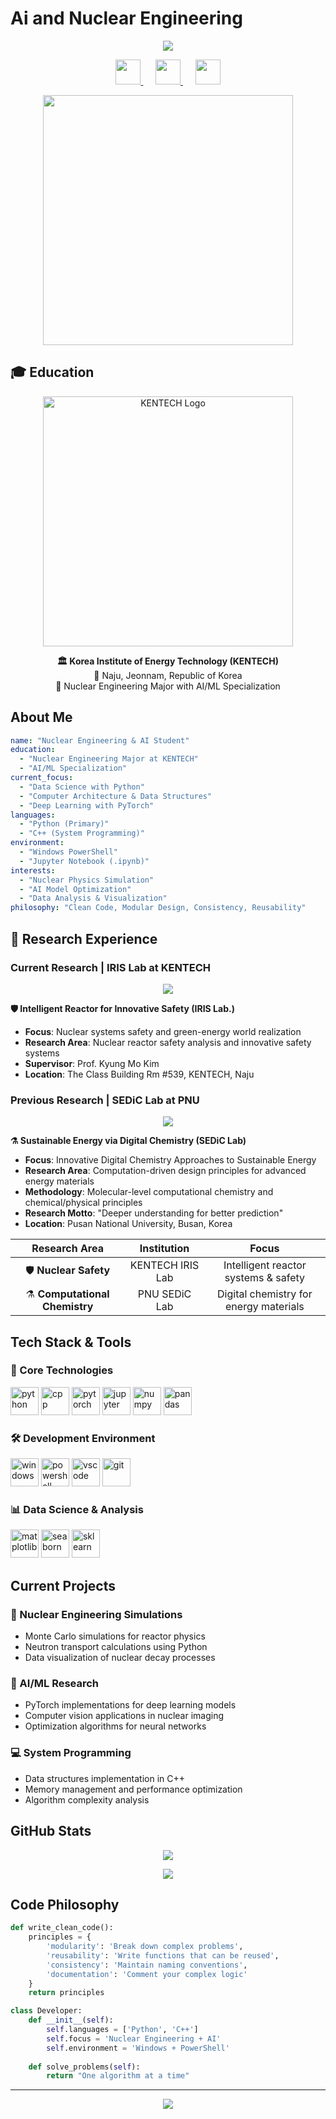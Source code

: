 # Ai and Nuclear Engineering 

<p align="center">
  <img src="https://capsule-render.vercel.app/api?text=Hello%20World!⚛️&animation=fadeIn&type=waving&color=gradient&height=100"/>
</p>

<p align="center">
  <a href="https://linkedin.com/in/yourprofile">
    <img height="40" src="https://cdn.jsdelivr.net/gh/devicons/devicon/icons/linkedin/linkedin-original.svg"/>
  </a>
  &nbsp;&nbsp;&nbsp;&nbsp;
  <a href="mailto:chanyoung3351@kentedch.ac.kr">
    <img height="40" src="https://img.icons8.com/fluency/48/000000/gmail-new.png"/>
  </a>
  &nbsp;&nbsp;&nbsp;&nbsp;
  <a href="https://github.com/chanyoung-ken">
    <img height="40" src="https://cdn.jsdelivr.net/gh/devicons/devicon/icons/github/github-original.svg"/>
  </a>
</p>

<p align="center">
  <img src="https://media.giphy.com/media/L1R1tvI9svkIWwpVYr/giphy.gif" width="400"/>
</p>

## 🎓 Education

<p align="center">
  <img src="https://picsum.photos/400/120?random=1" alt="KENTECH Logo" width="400"/>
</p>

<p align="center">
  <strong>🏛️ Korea Institute of Energy Technology (KENTECH)</strong><br/>
  📍 Naju, Jeonnam, Republic of Korea<br/>
  🎯 Nuclear Engineering Major with AI/ML Specialization
</p>

## About Me

```yaml
name: "Nuclear Engineering & AI Student"
education: 
  - "Nuclear Engineering Major at KENTECH"
  - "AI/ML Specialization"
current_focus:
  - "Data Science with Python"
  - "Computer Architecture & Data Structures"
  - "Deep Learning with PyTorch"
languages:
  - "Python (Primary)"
  - "C++ (System Programming)"
environment:
  - "Windows PowerShell"
  - "Jupyter Notebook (.ipynb)"
interests:
  - "Nuclear Physics Simulation"
  - "AI Model Optimization"
  - "Data Analysis & Visualization"
philosophy: "Clean Code, Modular Design, Consistency, Reusability"
```

## 🔬 Research Experience

### Current Research | IRIS Lab at KENTECH
<p align="center">
  <a href="https://sites.google.com/kentech.ac.kr/nis/">
    <img src="https://img.shields.io/badge/IRIS_Lab-Nuclear_Safety-blue?style=for-the-badge&logo=atom&logoColor=white"/>
  </a>
</p>

**🛡️ Intelligent Reactor for Innovative Safety (IRIS Lab.)**
- **Focus**: Nuclear systems safety and green-energy world realization
- **Research Area**: Nuclear reactor safety analysis and innovative safety systems
- **Supervisor**: Prof. Kyung Mo Kim
- **Location**: The Class Building Rm #539, KENTECH, Naju

### Previous Research | SEDiC Lab at PNU
<p align="center">
  <a href="https://sites.google.com/view/kimgroupchem">
    <img src="https://img.shields.io/badge/SEDiC_Lab-Computational_Chemistry-green?style=for-the-badge&logo=flask&logoColor=white"/>
  </a>
</p>

**⚗️ Sustainable Energy via Digital Chemistry (SEDiC Lab)**
- **Focus**: Innovative Digital Chemistry Approaches to Sustainable Energy
- **Research Area**: Computation-driven design principles for advanced energy materials
- **Methodology**: Molecular-level computational chemistry and chemical/physical principles
- **Research Motto**: "Deeper understanding for better prediction"
- **Location**: Pusan National University, Busan, Korea

<div align="center">

| Research Area | Institution | Focus |
|:---:|:---:|:---:|
| 🛡️ **Nuclear Safety** | KENTECH IRIS Lab | Intelligent reactor systems & safety |
| ⚗️ **Computational Chemistry** | PNU SEDiC Lab | Digital chemistry for energy materials |

</div>

## Tech Stack & Tools

<h3>🔬 Core Technologies</h3>
<p align="left">
<img src="https://cdn.jsdelivr.net/gh/devicons/devicon/icons/python/python-original.svg" alt="python" width="45" height="45"/>
<img src="https://cdn.jsdelivr.net/gh/devicons/devicon/icons/cplusplus/cplusplus-original.svg" alt="cpp" width="45" height="45"/>
<img src="https://cdn.jsdelivr.net/gh/devicons/devicon/icons/pytorch/pytorch-original.svg" alt="pytorch" width="45" height="45"/>
<img src="https://cdn.jsdelivr.net/gh/devicons/devicon/icons/jupyter/jupyter-original.svg" alt="jupyter" width="45" height="45"/>
<img src="https://cdn.jsdelivr.net/gh/devicons/devicon/icons/numpy/numpy-original.svg" alt="numpy" width="45" height="45"/>
<img src="https://cdn.jsdelivr.net/gh/devicons/devicon/icons/pandas/pandas-original.svg" alt="pandas" width="45" height="45"/>
</p>

<h3>🛠️ Development Environment</h3>
<p align="left">
<img src="https://cdn.jsdelivr.net/gh/devicons/devicon/icons/windows8/windows8-original.svg" alt="windows" width="45" height="45"/>
<img src="https://img.icons8.com/fluency/48/000000/powershell.png" alt="powershell" width="45" height="45"/>
<img src="https://cdn.jsdelivr.net/gh/devicons/devicon/icons/vscode/vscode-original.svg" alt="vscode" width="45" height="45"/>
<img src="https://cdn.jsdelivr.net/gh/devicons/devicon/icons/git/git-original.svg" alt="git" width="45" height="45"/>
</p>

<h3>📊 Data Science & Analysis</h3>
<p align="left">
<img src="https://cdn.jsdelivr.net/gh/devicons/devicon/icons/matplotlib/matplotlib-original.svg" alt="matplotlib" width="45" height="45"/>
<img src="https://seaborn.pydata.org/_images/logo-mark-lightbg.svg" alt="seaborn" width="45" height="45"/>
<img src="https://upload.wikimedia.org/wikipedia/commons/0/05/Scikit_learn_logo_small.svg" alt="sklearn" width="45" height="45"/>
</p>

## Current Projects

### 🔬 Nuclear Engineering Simulations
- Monte Carlo simulations for reactor physics
- Neutron transport calculations using Python
- Data visualization of nuclear decay processes

### 🤖 AI/ML Research
- PyTorch implementations for deep learning models
- Computer vision applications in nuclear imaging
- Optimization algorithms for neural networks

### 💻 System Programming
- Data structures implementation in C++
- Memory management and performance optimization
- Algorithm complexity analysis

## GitHub Stats

<p align="center">
  <img src="https://github-readme-stats.vercel.app/api?username=chanyoung-ken&show_icons=true&theme=radical&count_private=true"/>
</p>

<p align="center">
  <img src="https://github-readme-stats.vercel.app/api/top-langs/?username=chanyoung-ken&layout=compact&theme=radical"/>
</p>

## Code Philosophy

```python
def write_clean_code():
    principles = {
        'modularity': 'Break down complex problems',
        'reusability': 'Write functions that can be reused',
        'consistency': 'Maintain naming conventions',
        'documentation': 'Comment your complex logic'
    }
    return principles

class Developer:
    def __init__(self):
        self.languages = ['Python', 'C++']
        self.focus = 'Nuclear Engineering + AI'
        self.environment = 'Windows + PowerShell'
        
    def solve_problems(self):
        return "One algorithm at a time"
```

---

<p align="center">
  <img src="https://capsule-render.vercel.app/api?type=waving&color=gradient&height=100&section=footer"/>
</p>